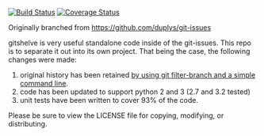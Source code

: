 [![Build
Status](https://travis-ci.org/tstone2077/gitshelve.svg?branch=feature/unit_test_fixing)](https://travis-ci.org/tstone2077/gitshelve)
[![Coverage Status](https://coveralls.io/repos/tstone2077/gitshelve/badge.svg?branch=feature%2Funit_test_fixing)](https://coveralls.io/r/tstone2077/gitshelve?branch=feature%2Funit_test_fixing)

Originally branched from https://github.com/duplys/git-issues

gitshelve is very useful standalone code inside of the git-issues.  This
repo is to separate it out into its own project.  That being the case,
the following changes were made:

1. original history has been retained [by using git filter-branch and
a simple command
line](http://git.661346.n2.nabble.com/Remove-all-files-except-a-few-files-using-filter-branch-td7567155.html).
2. code has been updated to support python 2 and 3 (2.7 and 3.2 tested)
3. unit tests have been written to cover 93% of the code.

Please be sure to view the LICENSE file for copying, modifying, or
distributing.
